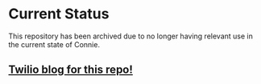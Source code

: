 # Current Status

This repository has been archived due to no longer having relevant use in the current state of Connie.

## [Twilio blog for this repo!](https://www.twilio.com/blog/interactive-serverless-apps-voice-messaging-channels) 

